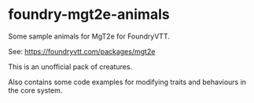 # foundry-mgt2e-animals

Some sample animals for MgT2e for FoundryVTT.

See: https://foundryvtt.com/packages/mgt2e

This is an unofficial pack of creatures.

Also contains some code examples for modifying traits and behaviours in the core system.
